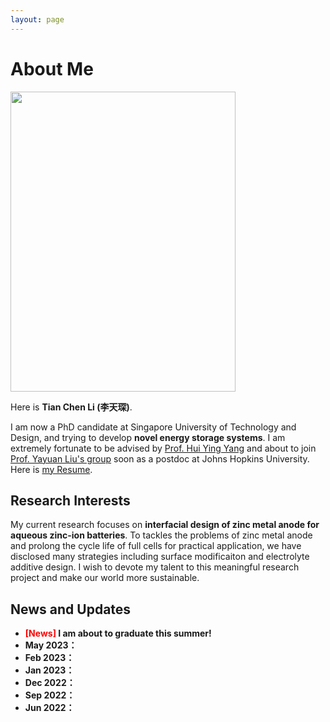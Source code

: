 ```yaml
---
layout: page
---
```


# About Me

<img src="https://tianchenli.com/dog.jpg" class="floatpic" width="360" height="480">

Here is **Tian Chen Li (李天琛)**.

I am now a PhD candidate at Singapore University of Technology and Design, and trying to develop **novel energy storage systems**. I am extremely fortunate to be advised by [Prof. Hui Ying Yang](https://people.sutd.edu.sg/~yanghuiying) and about to join [Prof. Yayuan Liu's group](https://www.yayuanliu.com) soon as a postdoc at Johns Hopkins University. Here is [my Resume](https://tianchenli.com/file/CV-TCLi.pdf).

## Research Interests

My current research focuses on **interfacial design of zinc metal anode for aqueous zinc-ion batteries**. To tackles the problems of zinc metal anode and prolong the cycle life of full cells for practical application, we have disclosed many strategies including surface modificaiton and electrolyte additive design. I wish to devote my talent to this meaningful research project and make our world more sustainable.

## News and Updates

- **<font color='red'>[News]</font> I am about to graduate this summer!**
- **May 2023：**
- **Feb 2023：**
- **Jan 2023：**
- **Dec 2022：**
- **Sep 2022：**
- **Jun 2022：**
